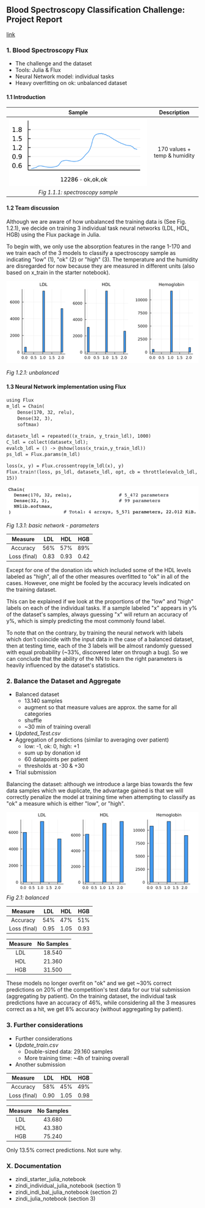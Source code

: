 ## Blood Spectroscopy Classification Challenge: Project Report

[link](https://github.com/perticascatalin/Learning/tree/master/MDA)

### 1. Blood Spectroscopy Flux

- The challenge and the dataset
- Tools: Julia & Flux
- Neural Network model: individual tasks
- Heavy overfitting on ok: unbalanced dataset

#### 1.1 Introduction

|Sample|Description|
|:----:|:---:|
|![sample](https://raw.githubusercontent.com/perticascatalin/Learning/master/MDA/imgs/sample.png)|170 values + temp & humidity|
|*Fig 1.1.1: spectroscopy sample*||

#### 1.2 Team discussion

Although we are aware of how unbalanced the training data is (See Fig. 1.2.1), we decide on training 3 individual task neural networks (LDL, HDL, HGB) using the Flux package in Julia.

To begin with, we only use the absorption features in the range 1-170 and we train each of the 3 models to classify a spectroscopy sample as indicating "low" (1), "ok" (2) or "high" (3). The temperature and the humidity are disregarded for now because they are measured in different units (also based on x_train in the starter notebook).

![unbalanced](https://raw.githubusercontent.com/perticascatalin/Learning/master/MDA/imgs/unbalanced.png)

*Fig 1.2.1: unbalanced*

#### 1.3 Neural Network implementation using Flux

```
using Flux
m_ldl = Chain(
    Dense(170, 32, relu),
    Dense(32, 3),
    softmax)
```

```
datasetx_ldl = repeated((x_train, y_train_ldl), 1000)
C_ldl = collect(datasetx_ldl);
evalcb_ldl = () -> @show(loss(x_train,y_train_ldl))
ps_ldl = Flux.params(m_ldl)
```

```
loss(x, y) = Flux.crossentropy(m_ldl(x), y)
Flux.train!(loss, ps_ldl, datasetx_ldl, opt, cb = throttle(evalcb_ldl, 15))
```
![basic network](https://raw.githubusercontent.com/perticascatalin/Learning/master/MDA/imgs/basic_network.png)

*Fig 1.3.1: basic network - parameters*

|Measure     |LDL |HDL |HGB |
|:----------:|:--:|:--:|:--:|
|Accuracy    |56% |57% |89% |
|Loss (final)|0.83|0.93|0.42|

Except for one of the donation ids which included some of the HDL levels labeled as "high", all of the other measures overfitted to "ok" in all of the cases. However, one might be fooled by the accuracy levels indicated on the training dataset.

This can be explained if we look at the proportions of the "low" and "high" labels on each of the individual tasks. If a sample labeled "x" appears in y% of the dataset's samples, always guessing "x" will return an accuracy of y%, which is simply predicting the most commonly found label.

To note that on the contrary, by training the neural network with labels which don't coincide with the input data in the case of a balanced dataset, then at testing time, each of the 3 labels will be almost randomly guessed with equal probability (~33%, discovered later on through a bug). So we can conclude that the ability of the NN to learn the right parameters is heavily influenced by the dataset's statistics.

### 2. Balance the Dataset and Aggregate

- Balanced dataset
	- 13.140 samples
	- augment so that measure values are approx. the same for all categories
	- shuffle
	- ~30 min of training overall
- *Updated_Test.csv*
- Aggregation of predictions (similar to averaging over patient)
	- low: -1, ok: 0, high: +1
	- sum up by donation id
	- 60 datapoints per patient
	- thresholds at -30 & +30
- Trial submission

Balancing the dataset: although we introduce a large bias towards the few data samples which we duplicate, the advantage gained is that we will correctly penalize the model at training time when attempting to classify as "ok" a measure which is either "low", or "high".

![balanced](https://raw.githubusercontent.com/perticascatalin/Learning/master/MDA/imgs/balanced.png)
*Fig 2.1: balanced*

|Measure     |LDL |HDL |HGB |
|:----------:|:--:|:--:|:--:|
|Accuracy    |54% |47% |51% |
|Loss (final)|0.95|1.05|0.93|

|Measure|No Samples|
|:-----:|:--------:|
|LDL    |18.540    |
|HDL    |21.360    |
|HGB    |31.500    |

These models no longer overfit on "ok" and we get ~30% correct predictions on 20% of the competition's test data for our trial submission (aggregating by patient). On the training dataset, the individual task predictions have an accuracy of 46%, while considering all the 3 measures correct as a hit, we get 8% accuracy (without aggregating by patient).

### 3. Further considerations

- Further considerations
- *Update_train.csv*
	- Double-sized data: 29.160 samples
	- More training time: ~4h of training overall
- Another submission

|Measure     |LDL |HDL |HGB |
|:----------:|:--:|:--:|:--:|
|Accuracy    |58% |45% |49% |
|Loss (final)|0.90|1.05|0.98|

|Measure|No Samples|
|:-----:|:--------:|
|LDL    |43.680    |
|HDL    |43.380    |
|HGB    |75.240    |

Only 13.5% correct predictions. Not sure why.

### X. Documentation

- zindi\_starter\_julia\_notebook
- zindi\_individual\_julia\_notebook (section 1)
- zindi\_indi\_bal\_julia\_notebook (section 2)
- zindi\_julia\_notebook (section 3)